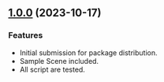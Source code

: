 ## [1.0.0](https://github.com/Studio-23-xyz/puzzlesystem) (2023-10-17)

### Features

 - Initial submission for package distribution.
 - Sample Scene included.
 - All script are tested.